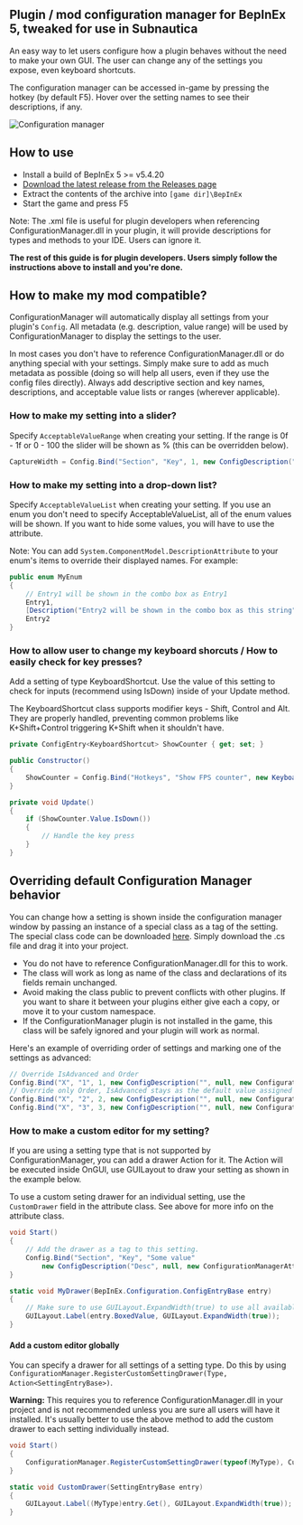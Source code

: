 ## Plugin / mod configuration manager for BepInEx 5, tweaked for use in Subnautica

An easy way to let users configure how a plugin behaves without the need to make your own GUI. The user can change any of the settings you expose, even keyboard shortcuts.

The configuration manager can be accessed in-game by pressing the hotkey (by default F5). Hover over the setting names to see their descriptions, if any.

![Configuration manager](Screenshot.PNG)

## How to use

-   Install a build of BepInEx 5 >= v5.4.20
-   [Download the latest release from the Releases page](https://github.com/toebeann/BepInEx.ConfigurationManager.Subnautica/releases/latest)
-   Extract the contents of the archive into `[game dir]\BepInEx`
-   Start the game and press F5

Note: The .xml file is useful for plugin developers when referencing ConfigurationManager.dll in your plugin, it will provide descriptions for types and methods to your IDE. Users can ignore it.

**The rest of this guide is for plugin developers. Users simply follow the instructions above to install and you're done.**

## How to make my mod compatible?

ConfigurationManager will automatically display all settings from your plugin's `Config`. All metadata (e.g. description, value range) will be used by ConfigurationManager to display the settings to the user.

In most cases you don't have to reference ConfigurationManager.dll or do anything special with your settings. Simply make sure to add as much metadata as possible (doing so will help all users, even if they use the config files directly). Always add descriptive section and key names, descriptions, and acceptable value lists or ranges (wherever applicable).

### How to make my setting into a slider?

Specify `AcceptableValueRange` when creating your setting. If the range is 0f - 1f or 0 - 100 the slider will be shown as % (this can be overridden below).

```c#
CaptureWidth = Config.Bind("Section", "Key", 1, new ConfigDescription("Description", new AcceptableValueRange<int>(0, 100)));
```

### How to make my setting into a drop-down list?

Specify `AcceptableValueList` when creating your setting. If you use an enum you don't need to specify AcceptableValueList, all of the enum values will be shown. If you want to hide some values, you will have to use the attribute.

Note: You can add `System.ComponentModel.DescriptionAttribute` to your enum's items to override their displayed names. For example:

```c#
public enum MyEnum
{
    // Entry1 will be shown in the combo box as Entry1
    Entry1,
    [Description("Entry2 will be shown in the combo box as this string")]
    Entry2
}
```

### How to allow user to change my keyboard shorcuts / How to easily check for key presses?

Add a setting of type KeyboardShortcut. Use the value of this setting to check for inputs (recommend using IsDown) inside of your Update method.

The KeyboardShortcut class supports modifier keys - Shift, Control and Alt. They are properly handled, preventing common problems like K+Shift+Control triggering K+Shift when it shouldn't have.

```c#
private ConfigEntry<KeyboardShortcut> ShowCounter { get; set; }

public Constructor()
{
    ShowCounter = Config.Bind("Hotkeys", "Show FPS counter", new KeyboardShortcut(KeyCode.U, KeyCode.LeftShift));
}

private void Update()
{
    if (ShowCounter.Value.IsDown())
    {
        // Handle the key press
    }
}
```

## Overriding default Configuration Manager behavior

You can change how a setting is shown inside the configuration manager window by passing an instance of a special class as a tag of the setting. The special class code can be downloaded [here](ConfigurationManagerAttributes.cs). Simply download the .cs file and drag it into your project.

-   You do not have to reference ConfigurationManager.dll for this to work.
-   The class will work as long as name of the class and declarations of its fields remain unchanged.
-   Avoid making the class public to prevent conflicts with other plugins. If you want to share it between your plugins either give each a copy, or move it to your custom namespace.
-   If the ConfigurationManager plugin is not installed in the game, this class will be safely ignored and your plugin will work as normal.

Here's an example of overriding order of settings and marking one of the settings as advanced:

```c#
// Override IsAdvanced and Order
Config.Bind("X", "1", 1, new ConfigDescription("", null, new ConfigurationManagerAttributes { IsAdvanced = true, Order = 3 }));
// Override only Order, IsAdvanced stays as the default value assigned by ConfigManager
Config.Bind("X", "2", 2, new ConfigDescription("", null, new ConfigurationManagerAttributes { Order = 1 }));
Config.Bind("X", "3", 3, new ConfigDescription("", null, new ConfigurationManagerAttributes { Order = 2 }));
```

### How to make a custom editor for my setting?

If you are using a setting type that is not supported by ConfigurationManager, you can add a drawer Action for it. The Action will be executed inside OnGUI, use GUILayout to draw your setting as shown in the example below.

To use a custom seting drawer for an individual setting, use the `CustomDrawer` field in the attribute class. See above for more info on the attribute class.

```c#
void Start()
{
    // Add the drawer as a tag to this setting.
    Config.Bind("Section", "Key", "Some value"
        new ConfigDescription("Desc", null, new ConfigurationManagerAttributes{ CustomDrawer = MyDrawer });
}

static void MyDrawer(BepInEx.Configuration.ConfigEntryBase entry)
{
    // Make sure to use GUILayout.ExpandWidth(true) to use all available space
    GUILayout.Label(entry.BoxedValue, GUILayout.ExpandWidth(true));
}
```

#### Add a custom editor globally

You can specify a drawer for all settings of a setting type. Do this by using `ConfigurationManager.RegisterCustomSettingDrawer(Type, Action<SettingEntryBase>)`.

**Warning:** This requires you to reference ConfigurationManager.dll in your project and is not recommended unless you are sure all users will have it installed. It's usually better to use the above method to add the custom drawer to each setting individually instead.

```c#
void Start()
{
    ConfigurationManager.RegisterCustomSettingDrawer(typeof(MyType), CustomDrawer);
}

static void CustomDrawer(SettingEntryBase entry)
{
    GUILayout.Label((MyType)entry.Get(), GUILayout.ExpandWidth(true));
}
```
